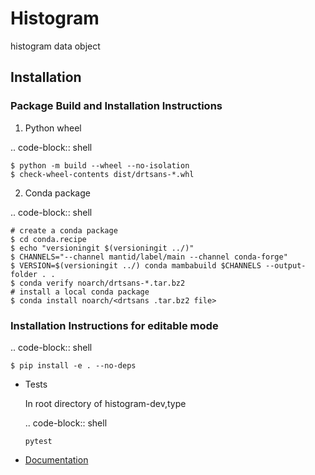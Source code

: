 # Histogram
histogram data object

## Installation

### Package Build and Installation Instructions

1. Python wheel

  .. code-block:: shell

    $ python -m build --wheel --no-isolation
    $ check-wheel-contents dist/drtsans-*.whl

2. Conda package

  .. code-block:: shell

    # create a conda package
    $ cd conda.recipe
    $ echo "versioningit $(versioningit ../)"
    $ CHANNELS="--channel mantid/label/main --channel conda-forge"
    $ VERSION=$(versioningit ../) conda mambabuild $CHANNELS --output-folder . .
    $ conda verify noarch/drtsans-*.tar.bz2
    # install a local conda package
    $ conda install noarch/<drtsans .tar.bz2 file>

### Installation Instructions for editable mode

  .. code-block:: shell

    $ pip install -e . --no-deps

* Tests

  In root directory of histogram-dev,type

  .. code-block:: shell
  
    `pytest`


* [Documentation](http://danse-inelastic.github.io/histogram)
